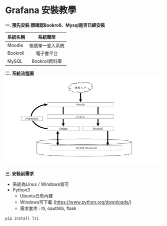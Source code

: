 # Grafana 安裝教學
**一. 預先安裝
請確認Bookroll、Mysql是否已經安裝**

系統名稱       | 系統類型           | 
--------------|:-----------------:|
Moodle        | 帳號單一登入系統   |  
Bookroll      | 電子書平台        |  
MySQL         | Bookroll資料庫    | 

**二. 系統流程圖**
![image](https://github.com/CH-KANG/Grafana/blob/master/flow_chart.png)

**三. 安裝前需求**
* 系統為Linux / Windows皆可
* Python3
  * Ubuntu已有內建
  * Windows可下載 (https://www.python.org/downloads/)
  * 需求套件 : lti, oauthlib, flask
```python
pip install lti
```

